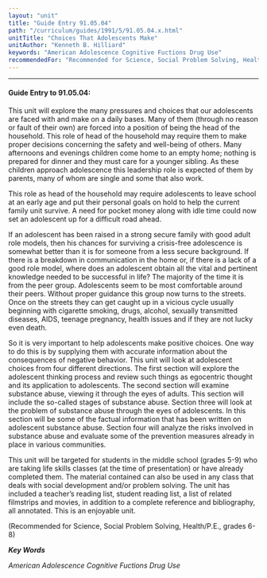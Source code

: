 ```yaml
---
layout: "unit"
title: "Guide Entry 91.05.04"
path: "/curriculum/guides/1991/5/91.05.04.x.html"
unitTitle: "Choices That Adolescents Make"
unitAuthor: "Kenneth B. Hilliard"
keywords: "American Adolescence Cognitive Fuctions Drug Use"
recommendedFor: "Recommended for Science, Social Problem Solving, Health/P.E., grades 6-8"
---
```

<body>
<hr/>
<h4>
Guide Entry to 91.05.04:
</h4>
This unit will explore the many pressures and choices that our adolescents are faced with and make on a daily bases. Many of them (through no reason or fault of their own) are forced into a position of being the head of the household. This role of head of the household may require them to make proper decisions concerning the safety and well-being of others. Many afternoons and evenings children come home to an empty home; nothing is prepared for dinner and they must care for a younger sibling. As these children approach adolescence this leadership role is expected of them by parents, many of whom are single and some that also work.
<p>
This role as head of the household may require adolescents to leave school at an early age and put their personal goals on hold to help the current family unit survive. A need for pocket money along with idle time could now set an adolescent up for a difficult road ahead.
</p>
<p>
If an adolescent has been raised in a strong secure family with good adult role models, then his chances for surviving a crisis-free adolescence is somewhat better than it is for someone from a less secure background. If there is a breakdown in communication in the home or, if there is a lack of a good role model, where does an adolescent obtain all the vital and pertinent knowledge needed to be successful in life? The majority of the time it is from the peer group. Adolescents seem to be most comfortable around their peers. Without proper guidance this group now turns to the streets. Once on the streets they can get caught up in a vicious cycle usually beginning with cigarette smoking, drugs, alcohol, sexually transmitted diseases, AIDS, teenage pregnancy, health issues and if they are not lucky even death.
</p>
<p>
So it is very important to help adolescents make positive choices. One way to do this is by supplying them with accurate information about the consequences of negative behavior. This unit will look at adolescent choices from four different directions. The first section will explore the adolescent thinking process and review such things as egocentric thought and its application to adolescents. The second section will examine substance abuse, viewing it through the eyes of adults. This section will include the so-called stages of substance abuse. Section three will look at the problem of substance abuse through the eyes of adolescents. In this section will be some of the factual information that has been written on adolescent substance abuse. Section four will analyze the risks involved in substance abuse and evaluate some of the prevention measures already in place in various communities.
</p>
<p>
This unit will be targeted for students in the middle school (grades 5-9) who are taking life skills classes (at the time of presentation) or have already completed them. The material contained can also be used in any class that deals with social development and/or problem solving. The unit has included a teacher’s reading list, student reading list, a list of related filmstrips and movies, in addition to a complete reference and bibliography, all annotated. This is an enjoyable unit.
</p>
<p>
(Recommended for Science, Social Problem Solving, Health/P.E., grades 6-8)
</p>
<p>
<b>
<i>
Key Words
</i>
</b>
<br/>
</p>
<p>
<i>
American Adolescence Cognitive Fuctions Drug Use
</i>
</p>
</body>